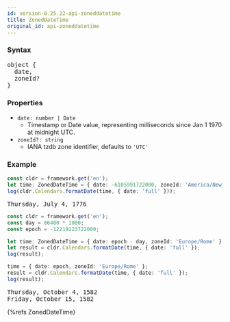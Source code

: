 ```yaml
---
id: version-0.25.22-api-zoneddatetime
title: ZonedDateTime
original_id: api-zoneddatetime
---
```


### Syntax
<pre class="syntax">
object {
  date,
  zoneId?
}
</pre>

### Properties
  - <code class="def">date: <span>number | Date</span></code>
    - Timestamp or Date value, representing milliseconds since Jan 1 1970 at midnight UTC.
  - <code class="def">zoneId?: <span>string</span></code>
    - IANA tzdb zone identifier, defaults to `'UTC'`

### Example

```typescript
const cldr = framework.get('en');
let time: ZonedDateTime = { date: -6105991722000, zoneId: 'America/New_York' };
log(cldr.Calendars.formatDate(time, { date: 'full' }));
```
<pre class="output">
Thursday, July 4, 1776
</pre>


```typescript
const cldr = framework.get('en');
const day = 86400 * 1000;
const epoch = -12219223722000;

let time: ZonedDateTime = { date: epoch - day, zoneId: 'Europe/Rome' };
let result = cldr.Calendars.formatDate(time, { date: 'full' });
log(result);

time = { date: epoch, zoneId: 'Europe/Rome' };
result = cldr.Calendars.formatDate(time, { date: 'full' });
log(result);
```
<pre class="output">
Thursday, October 4, 1582
Friday, October 15, 1582
</pre>


{%refs ZonedDateTime}
